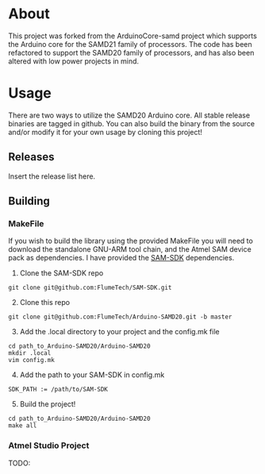 # About
This project was forked from the ArduinoCore-samd project which supports the Arduino core for the SAMD21 family of processors. The code has been refactored to support the SAMD20 family of processors, and has also been altered with low power projects in mind.

# Usage
There are two ways to utilize the SAMD20 Arduino core. All stable release binaries are tagged in github. You can also build the binary from the source and/or modify it for your own usage by cloning this project! 

## Releases
Insert the release list here.

## Building
### MakeFile
If you wish to build the library using the provided MakeFile you will need to download the standalone GNU-ARM tool chain, and the Atmel SAM device pack as dependencies. I have provided the [SAM-SDK](https://github.com/FlumeTech/SAM-SDK) dependencies.

1. Clone the SAM-SDK repo
```shell
git clone git@github.com:FlumeTech/SAM-SDK.git
```

2. Clone this repo
```shell
git clone git@github.com:FlumeTech/Arduino-SAMD20.git -b master
```

3. Add the .local directory to your project and the config.mk file
```shell
cd path_to_Arduino-SAMD20/Arduino-SAMD20
mkdir .local
vim config.mk
```

4. Add the path to your SAM-SDK in config.mk
```shell
SDK_PATH := /path/to/SAM-SDK
```

5. Build the project!
```shell
cd path_to_Arduino-SAMD20/Arduino-SAMD20
make all
```

### Atmel Studio Project
TODO:
